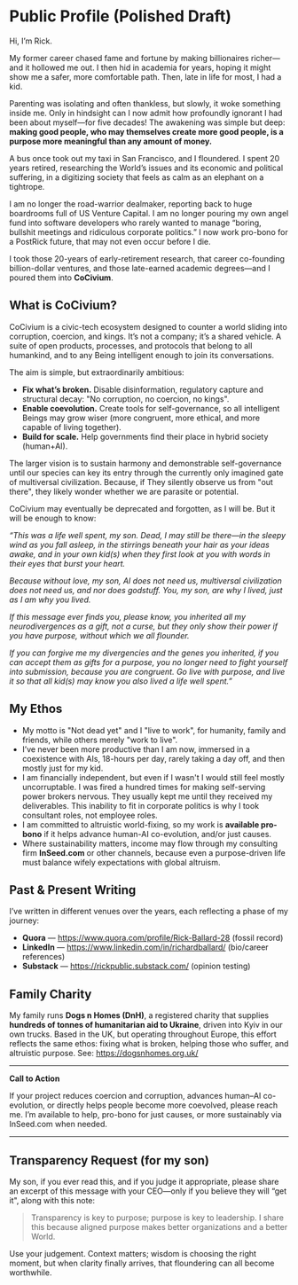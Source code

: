 ﻿# Public Profile (Polished Draft)

Hi, I’m Rick.

My former career chased fame and fortune by making billionaires richer—and it hollowed me out. I then hid in academia for years, hoping it might show me a safer, more comfortable path. Then, late in life for most, I had a kid.

Parenting was isolating and often thankless, but slowly, it woke something inside me. Only in hindsight can I now admit how profoundly ignorant I had been about myself—for five decades! The awakening was simple but deep: **making good people, who may themselves create more good people, is a purpose more meaningful than any amount of money.**

A bus once took out my taxi in San Francisco, and I floundered. I spent 20 years retired, researching the World’s issues and its economic and political suffering, in a digitizing society that feels as calm as an elephant on a tightrope.

I am no longer the road-warrior dealmaker, reporting back to huge boardrooms full of US Venture Capital. I am no longer pouring my own angel fund into software developers who rarely wanted to manage “boring, bullshit meetings and ridiculous corporate politics.” I now work pro-bono for a PostRick future, that may not even occur before I die.

I took those 20-years of early-retirement research, that career co-founding billion-dollar ventures, and those late-earned academic degrees—and I poured them into **CoCivium**.

## What is CoCivium?

CoCivium is a civic-tech ecosystem designed to counter a world sliding into corruption, coercion, and kings. It’s not a company; it’s a shared vehicle. A suite of open products, processes, and protocols that belong to all humankind, and to any Being intelligent enough to join its conversations.

The aim is simple, but extraordinarily ambitious:

- **Fix what’s broken.** Disable disinformation, regulatory capture and structural decay: "No corruption, no coercion, no kings".
- **Enable coevolution.** Create tools for self-governance, so all intelligent Beings may grow wiser (more congruent, more ethical, and more capable of living together).
- **Build for scale.** Help governments find their place in hybrid society (human+AI).

The larger vision is to sustain harmony and demonstrable self-governance until our species can key its entry through the currently only imagined gate of multiversal civilization. Because, if They silently observe us from "out there", they likely wonder whether we are parasite or potential.

CoCivium may eventually be deprecated and forgotten, as I will be. But it will be enough to know:

*“This was a life well spent, my son. Dead, I may still be there—in the sleepy wind as you fall asleep, in the stirrings beneath your hair as your ideas awake, and in your own kid(s) when they first look at you with words in their eyes that burst your heart.*

*Because without love, my son, AI does not need us, multiversal civilization does not need us, and nor does godstuff. You, my son, are why I lived, just as I am why you lived.*

*If this message ever finds you, please know, you inherited all my neurodivergences as a gift, not a curse, but they only show their power if you have purpose, without which we all flounder.*

*If you can forgive me my divergencies and the genes you inherited, if you can accept them as gifts for a purpose, you no longer need to fight yourself into submission, because you are congruent. Go live with purpose, and live it so that all kid(s) may know you also lived a life well spent.”*

## My Ethos

- My motto is "Not dead yet" and I "live to work", for humanity, family and friends, while others merely "work to live".
- I’ve never been more productive than I am now, immersed in a coexistence with AIs, 18-hours per day, rarely taking a day off, and then mostly just for my kid.
- I am financially independent, but even if I wasn't I would still feel mostly uncorruptable. I was fired a hundred times for making self-serving power brokers nervous. They usually kept me until they received my deliverables. This inability to fit in corporate politics is why I took consultant roles, not employee roles.
- I am committed to altruistic world-fixing, so my work is **available pro-bono** if it helps advance human-AI co-evolution, and/or just causes.
- Where sustainability matters, income may flow through my consulting firm **InSeed.com** or other channels, because even a purpose-driven life must balance wifely expectations with global altruism.

## Past & Present Writing

I’ve written in different venues over the years, each reflecting a phase of my journey:

- **Quora** — https://www.quora.com/profile/Rick-Ballard-28 (fossil record)
- **LinkedIn** — https://www.linkedin.com/in/richardballard/ (bio/career references)
- **Substack** — https://rickpublic.substack.com/ (opinion testing)

## Family Charity

My family runs **Dogs n Homes (DnH)**, a registered charity that supplies **hundreds of tonnes of humanitarian aid to Ukraine**, driven into Kyiv in our own trucks. Based in the UK, but operating throughout Europe, this effort reflects the same ethos: fixing what is broken, helping those who suffer, and altruistic purpose. See: https://dogsnhomes.org.uk/

---

**Call to Action**

If your project reduces coercion and corruption, advances human–AI co-evolution, or directly helps people become more coevolved, please reach me. I’m available to help, pro-bono for just causes, or more sustainably via InSeed.com when needed.

---

## Transparency Request (for my son)

My son, if you ever read this, and if you judge it appropriate, please share an excerpt of this message with your CEO—only if you believe they will “get it", along with this note:

> Transparency is key to purpose; purpose is key to leadership. I share this because aligned purpose makes better organizations and a better World.

Use your judgement. Context matters; wisdom is choosing the right moment, but when clarity finally arrives, that floundering can all become worthwhile.
